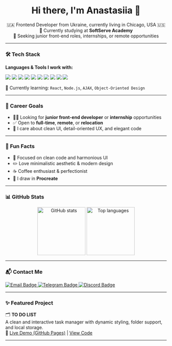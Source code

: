 <h1 align="center">Hi there, I'm Anastasiia 👋</h1>

<p align="center">
  🇺🇦 Frontend Developer from Ukraine, currently living in Chicago, USA 🇺🇸 <br />
  🌱 Currently studying at <strong>SoftServe Academy</strong><br />
  🎯 Seeking junior front-end roles, internships, or remote opportunities
</p>

---

### 🛠 Tech Stack

**Languages & Tools I work with:**

<p align="left">
  <img src="https://img.shields.io/badge/HTML5-E34F26?style=flat&logo=html5&logoColor=white" />
  <img src="https://img.shields.io/badge/CSS3-1572B6?style=flat&logo=css3&logoColor=white" />
  <img src="https://img.shields.io/badge/SASS-CC6699?style=flat&logo=sass&logoColor=white" />
  <img src="https://img.shields.io/badge/JavaScript-F7DF1E?style=flat&logo=javascript&logoColor=black" />
  <img src="https://img.shields.io/badge/TypeScript-3178C6?style=flat&logo=typescript&logoColor=white" />
  <img src="https://img.shields.io/badge/MySQL-005C84?style=flat&logo=mysql&logoColor=white" />
  <img src="https://img.shields.io/badge/PostgreSQL-4169E1?style=flat&logo=postgresql&logoColor=white" />
  <img src="https://img.shields.io/badge/GitHub-181717?style=flat&logo=github&logoColor=white" />
  <img src="https://img.shields.io/badge/Figma-F24E1E?style=flat&logo=figma&logoColor=white" />
  <img src="https://img.shields.io/badge/Linux-FCC624?style=flat&logo=linux&logoColor=black" />
</p>

🧠 Currently learning: `React`, `Node.js`, `AJAX`, `Object-Oriented Design`

---

### 🎯 Career Goals

- 👩‍💻 Looking for **junior front-end developer** or **internship** opportunities  
- ✅ Open to **full-time**, **remote**, or **relocation**
- 🧩 I care about clean UI, detail-oriented UX, and elegant code

---

### 🌸 Fun Facts

- 🧘 Focused on clean code and harmonious UI 
- ✏️ Love minimalistic aesthetic & modern design 
- ☕ Coffee enthusiast & perfectionist  
- 🎨 I draw in **Procreate**    

---

### 📊 GitHub Stats

<div align="center">
  <img src="https://github-readme-stats.vercel.app/api?username=AnStacy&hide_title=false&hide_rank=false&show_icons=true&include_all_commits=true&count_private=true&disable_animations=false&theme=dracula&locale=en&hide_border=false" height="150" alt="GitHub stats" />
  <img src="https://github-readme-stats.vercel.app/api/top-langs?username=AnStacy&locale=en&hide_title=false&layout=compact&card_width=320&langs_count=5&theme=dracula&hide_border=false" height="150" alt="Top languages" />
</div>


---

### 📬 Contact Me

<p align="left">
  <a href="mailto:niaiko.ana.stasia@gmail.com">
    <img src="https://img.shields.io/badge/Gmail-grey?style=for-the-badge&logo=gmail&logoColor=pink" alt="Email Badge"/>
  </a>
  <a href="https://t.me/Ana_Stasy_n">
    <img src="https://img.shields.io/badge/Telegram-grey?style=for-the-badge&logo=telegram&logoColor=pink" alt="Telegram Badge"/>
  </a>
  <a href="https://discord.com/users/n.nusik.">
    <img src="https://img.shields.io/badge/Discord-grey?style=for-the-badge&logo=discord&logoColor=pink" alt="Discord Badge"/>
  </a>
</p>


---

### ✨ Featured Project

🗂 **TO DO LIST**  
A clean and interactive task manager with dynamic styling, folder support, and local storage.  
🔗 [Live Demo (GitHub Pages)](https://anstacy.github.io/To-Do-List) | [View Code](https://github.com/AnStacy/To-Do-List)

---

